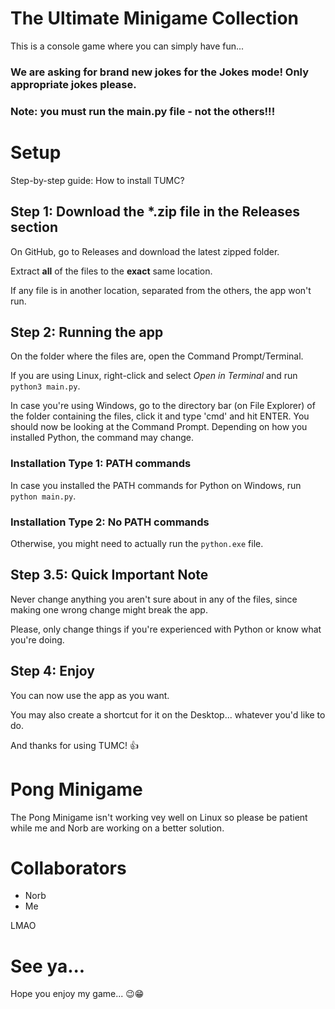 # The Ultimate Minigame Collection
This is a console game where you can simply have fun...

### We are asking for brand new jokes for the Jokes mode! Only appropriate jokes please.

### Note: you must run the main.py file - not the others!!!

# Setup
Step-by-step guide: How to install TUMC?

## Step 1: Download the *.zip file in the Releases section
On GitHub, go to Releases and download the latest zipped folder.

Extract **all** of the files to the **exact** same location.

If any file is in another location, separated from the others, the app won't run.

## Step 2: Running the app
On the folder where the files are, open the Command Prompt/Terminal.

If you are using Linux, right-click and select _Open in Terminal_ and run <code>python3 main.py</code>.

In case you're using Windows, go to the directory bar (on File Explorer) of the folder containing the files, click it and type 'cmd' and hit ENTER.
You should now be looking at the Command Prompt.
Depending on how you installed Python, the command may change.

### Installation Type 1: PATH commands
In case you installed the PATH commands for Python on Windows, run <code>python main.py</code>.

### Installation Type 2: No PATH commands
Otherwise, you might need to actually run the <code>python.exe</code> file.

## Step 3.5: Quick Important Note
Never change anything you aren't sure about in any of the files, since making one wrong change might break the app.

Please, only change things if you're experienced with Python or know what you're doing.

## Step 4: Enjoy
You can now use the app as you want.

You may also create a shortcut for it on the Desktop... whatever you'd like to do.

And thanks for using TUMC! :+1:

# Pong Minigame
The Pong Minigame isn't working vey well on Linux so please be patient while me and Norb are working on a better solution.

# Collaborators
- Norb
- Me

LMAO

# See ya... 
Hope you enjoy my game... 😉😁
